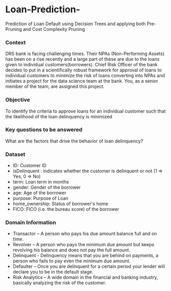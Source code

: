 # Loan-Prediction-
Prediction of Loan Default using Decision Trees and applying both Pre-Pruning and Cost Complexity Pruning

### Context

DRS bank is facing challenging times. Their NPAs (Non-Performing Assets) has been on a rise recently and a large part of these are due to the loans given to individual customers(borrowers). Chief Risk Officer of the bank decides to put in a scientifically robust framework for approval of loans to individual customers to minimize the risk of loans converting into NPAs and initiates a project for the data science team at the bank. You, as a senior member of the team, are assigned this project.

### Objective
To identify the criteria to approve loans for an individual customer such that the likelihood of the loan delinquency is minimized

### Key questions to be answered
What are the factors that drive the behavior of loan delinquency?

### Dataset
* ID: Customer ID
* isDelinquent : indicates whether the customer is delinquent or not (1 => Yes, 0 => No)
* term: Loan term in months
* gender: Gender of the borrower
* age: Age of the borrower
* purpose: Purpose of Loan
* home_ownership: Status of borrower's home
* FICO: FICO (i.e. the bureau score) of the borrower

### Domain Information
* Transactor – A person who pays his due amount balance full and on time.
* Revolver – A person who pays the minimum due amount but keeps revolving his balance and does not pay the full amount.
* Delinquent - Delinquency means that you are behind on payments, a person who fails to pay even the minimum due amount.
* Defaulter – Once you are delinquent for a certain period your lender will declare you to be in the default stage.
* Risk Analytics – A wide domain in the financial and banking industry, basically analyzing the risk of the customer.
